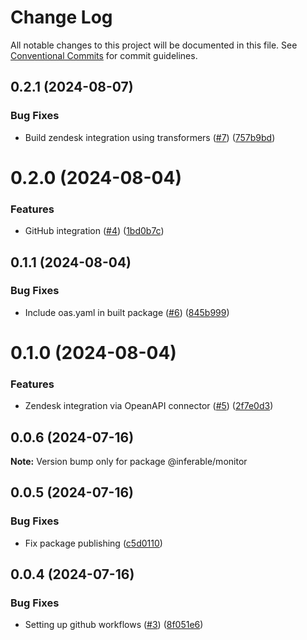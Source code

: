 # Change Log

All notable changes to this project will be documented in this file.
See [Conventional Commits](https://conventionalcommits.org) for commit guidelines.

## 0.2.1 (2024-08-07)


### Bug Fixes

* Build zendesk integration using transformers ([#7](https://github.com/inferablehq/integrations/issues/7)) ([757b9bd](https://github.com/inferablehq/integrations/commit/757b9bda31bb1c0cfe2dd7a294c1ab1933824177))





# 0.2.0 (2024-08-04)


### Features

* GitHub integration ([#4](https://github.com/inferablehq/integrations/issues/4)) ([1bd0b7c](https://github.com/inferablehq/integrations/commit/1bd0b7cc70e9655dff921dca9f9b75ebe8fcb7d8))





## 0.1.1 (2024-08-04)


### Bug Fixes

* Include oas.yaml in built package ([#6](https://github.com/inferablehq/integrations/issues/6)) ([845b999](https://github.com/inferablehq/integrations/commit/845b999f31ae886027f6c2faf4c830796347aabc))





# 0.1.0 (2024-08-04)


### Features

* Zendesk integration via OpeanAPI connector ([#5](https://github.com/inferablehq/integrations/issues/5)) ([2f7e0d3](https://github.com/inferablehq/integrations/commit/2f7e0d3049e7aae905f520d76f71f9de1632909a))





## 0.0.6 (2024-07-16)

**Note:** Version bump only for package @inferable/monitor





## 0.0.5 (2024-07-16)


### Bug Fixes

* Fix package publishing ([c5d0110](https://github.com/inferablehq/integrations/commit/c5d01109fa70caa6611b726070adc47132765902))





## 0.0.4 (2024-07-16)


### Bug Fixes

* Setting up github workflows ([#3](https://github.com/inferablehq/integrations/issues/3)) ([8f051e6](https://github.com/inferablehq/integrations/commit/8f051e6b1924d38510543936c66ea810913ba181))
